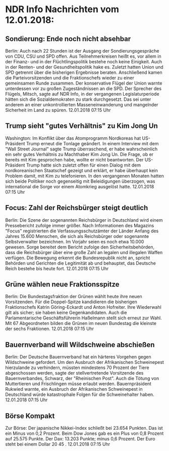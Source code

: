 # NDR Info Nachrichten vom 12.01.2018:


## Sondierung: Ende noch nicht absehbar
Berlin: Auch nach 22 Stunden ist der Ausgang der Sondierungsgespräche von CDU, CSU und SPD offen. Aus Teilnehmerkreisen heißt es, vor allem in der Finanz- und in der Flüchtlingspolitik bestehe noch keine Einigkeit. Auch in der Renten- und der Gesundheitspolitik hake es. Zuletzt hatten Union und SPD getrennt über die bisherigen Ergebnisse beraten. Anschließend kamen die Parteivorsitzenden und die Fraktionschefs wieder zu einer gemeinsamen Runde zusammen. Der konservative Flügel der Union warnte unterdessen vor zu großen Zugeständnissen an die SPD. Der Sprecher des Flügels, Mitsch, sagte auf NDR Info, in der vergangenen Legislaturperiode hätten sich die Sozialdemokraten zu stark durchgesetzt. Das sei unter anderem an einer unkontrollierten Masseneinwanderung und mangelnder Sicherheit im Land zu spüren. 12.01.2018 07:15 Uhr 

## Trump sieht "gutes Verhältnis" zu Kim Jong Un
Washington: Im Konflikt über das Atomprogramm Nordkoreas hat US-Präsident Trump erneut die Tonlage geändert. In einem Interview mit dem "Wall Street Journal" sagte Trump überraschend, er habe wahrscheinlich ein sehr gutes Verhältnis zu Machthaber Kim Jong Un. Die Frage, ob er bereits mit Kim gesprochen habe, wollte er nicht beantworten. Der US-Präsident Trump hatte sich zuletzt offen für einen Dialog mit dem nordkoreanischen Staatschef gezeigt und erklärt, er habe überhaupt kein Problem damit, mit Kim zu telefonieren. In den vergangenen Monaten hatten sich beide Politiker noch gegenseitig mit Beleidigungen überzogen, was international die Sorge vor einem Atomkrieg ausgelöst hatte. 12.01.2018 07:15 Uhr 

## Focus: Zahl der Reichsbürger steigt deutlich
Berlin: Die Szene der sogenannten Reichsbürger in Deutschland wird einem Pressebericht zufolge immer größer. Nach Informationen des Magazins "Focus" registrierten die Verfassungsschutzämter der Länder Anfang des Jahres 15.600 Menschen, die sich als Reichsbürger oder sogenannte Selbstverwalter bezeichnen. Im Vorjahr seien es noch etwa 10.000 gewesen. Sorge bereitet dem Bericht zufolge den Sicherheitsbehörden, dass die Reichsbürger über eine große Zahl an legalen und illegalen Waffen verfügen. Die Bewegung erkennt die Bundesrepublik nicht an, spricht Behörden und Gerichten die Legitimität ab und behauptet, das Deutsche Reich bestehe bis heute fort. 12.01.2018 07:15 Uhr 

## Grüne wählen neue Fraktionsspitze
Berlin: Die Bundestagsfraktion der Grünen wählt heute ihre neuen Vorsitzenden. Für die Doppel-Spitze kandidieren die bisherigen Fraktionschefs Katrin Göring-Eckardt und Anton Hofreiter. Ihre Wiederwahl gilt als sicher; sie haben keine Gegenkandidaten. Auch die Parlamentarische Geschäftsführerin Haßelmann stellt sich erneut zur Wahl. Mit 67 Abgeordneten bilden die Grünen im neuen Bundestag die kleinste der sechs Fraktionen. 12.01.2018 07:15 Uhr 

## Bauernverband will Wildschweine abschießen
Berlin: Der Deutsche Bauernverband hat ein härteres Vorgehen gegen Wildschweine gefordert. Um den Ausbruch der Afrikanischen Schweinepest hierzulande zu verhindern, müssten mindestens 70 Prozent der Tiere abgeschossen werden, sagte der stellvertretende Vorsitzende des Bauernverbandes, Schwarz, der "Rheinischen Post". Auch die Tötung von Muttertieren und Frischlingen müsse erlaubt werden. Bauernpräsident Rukwied warnte, ein Ausbruch der Afrikanischen Schweinepest in Deutschland würde katastrophale Folgen für die Schweinehalter haben. 12.01.2018 07:15 Uhr 

## Börse Kompakt
Zur Börse: Der japanische Nikkei-Index schließt bei  23.654  Punkten. Das ist ein Minus von  0,2  Prozent. Beim Dow Jones gab es ein Plus von  0,8  Prozent auf  25.575  Punkte. Der Dax:			13.203  Punkte; minus  0,6  Prozent. Der Euro steht bei einem Dollar  20 45 . 12.01.2018 07:15 Uhr 

